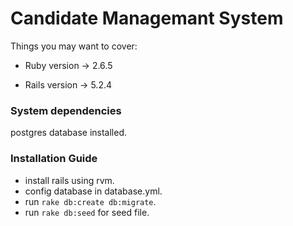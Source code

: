 # Candidate Managemant System

Things you may want to cover:

* Ruby version -> 2.6.5

* Rails version -> 5.2.4

### System dependencies
  
  postgres database installed.
    
### Installation Guide
  
  * install rails using rvm.
  * config database in database.yml.
  * run `rake db:create db:migrate`.
  * run `rake db:seed` for seed file.
 